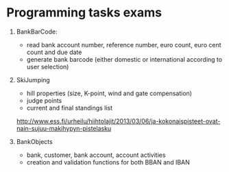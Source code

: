 # Programming tasks exams

1. BankBarCode:
	- read bank account number, reference number, euro count, euro cent count and due date
	- generate bank barcode (either domestic or international according to user selection)

2. SkiJumping
	- hill properties (size, K-point, wind and gate compensation)
	- judge points
	- current and final standings list

	http://www.ess.fi/urheilu/hiihtolajit/2013/03/06/ja-kokonaispisteet-ovat-nain-sujuu-makihypyn-pistelasku
	
3. BankObjects
	- bank, customer, bank account, account activities
	- creation and validation functions for both BBAN and IBAN
